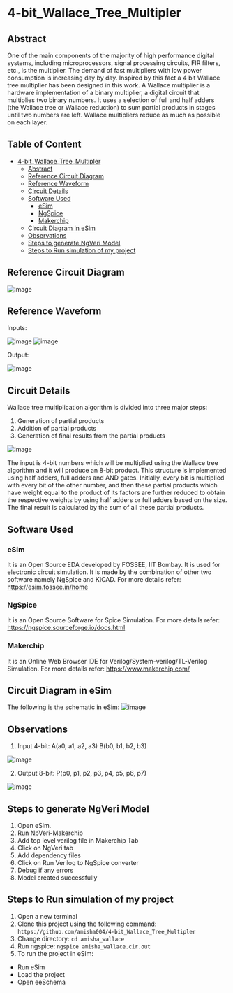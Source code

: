 # 4-bit_Wallace_Tree_Multipler

## Abstract
One of the main components of the majority of high performance digital systems, including microprocessors, signal processing circuits, FIR filters, etc., is the multiplier. The demand of fast multipliers with low power consumption is increasing day by day. Inspired by this fact a 4 bit Wallace tree multiplier has been designed in this work. A Wallace multiplier is a hardware implementation of a binary multiplier, a digital circuit that multiplies two binary numbers. It uses a selection of full and half adders (the Wallace tree or Wallace reduction) to sum partial products in stages until two numbers are left. Wallace multipliers reduce as much as possible on each layer.

## Table of Content

- [4-bit_Wallace_Tree_Multipler](#4-bit-wallace-tree-multipler)
  * [Abstract](#abstract)
  * [Reference Circuit Diagram](#reference-circuit-diagram)
  * [Reference Waveform](#reference-waveform)
  * [Circuit Details](#circuit-details)
  * [Software Used](#software-used)
    + [eSim](#esim)
    + [NgSpice](#ngspice)
    + [Makerchip](#makerchip)
  * [Circuit Diagram in eSim](#circuit-diagram-in-esim)
  * [Observations](#observations)
  * [Steps to generate NgVeri Model](#steps-to-generate-ngveri-model)
  * [Steps to Run simulation of my project](#steps-to-run-simulation-of-my-project)


## Reference Circuit Diagram
![image](https://user-images.githubusercontent.com/84026974/207696072-96b89606-287e-472f-be0b-9a4cdfddf136.png)

## Reference Waveform
Inputs:

![image](https://user-images.githubusercontent.com/84026974/207696427-e144fc92-0f74-4cd0-83a5-db208d3559c2.png) ![image](https://user-images.githubusercontent.com/84026974/207696984-e3c33376-ee9f-4299-a438-0656e3fd971d.png)

Output:

![image](https://user-images.githubusercontent.com/84026974/207697108-9e8add0e-4ac5-44c4-a0b8-27ca5e56f161.png)

## Circuit Details
Wallace tree multiplication algorithm is divided into three major steps:
1.	Generation of partial products 
2.	Addition of partial products 
3.	Generation of final results from the partial products

![image](https://user-images.githubusercontent.com/84026974/207697323-c3916bb3-a625-4c3c-b6ac-82026c5e1347.png)
 
The input is 4-bit numbers which will be multiplied using the Wallace tree algorithm and it will produce an 8-bit product. This structure is implemented using half adders, full adders and AND gates. Initially, every bit is multiplied with every bit of the other number, and then these partial products which have weight equal to the product of its factors are further reduced to obtain the respective weights by using half adders or full adders based on the size. The final result is calculated by the sum of all these partial products.


## Software Used
### eSim
It is an Open Source EDA developed by FOSSEE, IIT Bombay.
It is used for electronic circuit simulation. It is made by the combination of other two software namely NgSpice and KiCAD.
For more details refer: https://esim.fossee.in/home 

### NgSpice
It is an Open Source Software for Spice Simulation.
For more details refer: https://ngspice.sourceforge.io/docs.html 

### Makerchip
It is an Online Web Browser IDE for Verilog/System-verilog/TL-Verilog Simulation.
For more details refer: https://www.makerchip.com/ 

## Circuit Diagram in eSim

The following is the schematic in eSim:
![image](https://user-images.githubusercontent.com/84026974/207697621-0bb1365c-bca3-4ff2-b436-5b42388fd653.png)

## Observations
1.	Input 4-bit: A(a0, a1, a2, a3) B(b0, b1, b2, b3)

![image](https://user-images.githubusercontent.com/84026974/207697866-6ed7908f-9a3e-4d09-b871-4c72368de466.png)

2.	Output 8-bit: P(p0, p1, p2, p3, p4, p5, p6, p7)

![image](https://user-images.githubusercontent.com/84026974/207697951-1bd222db-2ac9-46f4-8263-92134ed056b3.png)

## Steps to generate NgVeri Model
1. Open eSim.
2. Run NpVeri-Makerchip
3. Add top level verilog file in Makerchip Tab
4. Click on NgVeri tab
5. Add dependency files
6. Click on Run Verilog to NgSpice converter
7. Debug if any errors
8. Model created successfully 

## Steps to Run simulation of my project
1. Open a new terminal
2. Clone this project using the following command: 
`https://github.com/amisha004/4-bit_Wallace_Tree_Multipler`
3. Change directory:
`cd amisha_wallace`
4. Run ngspice:
`ngspice amisha_wallace.cir.out`
5. To run the project in eSim:
- Run eSim
- Load the project
- Open eeSchema
